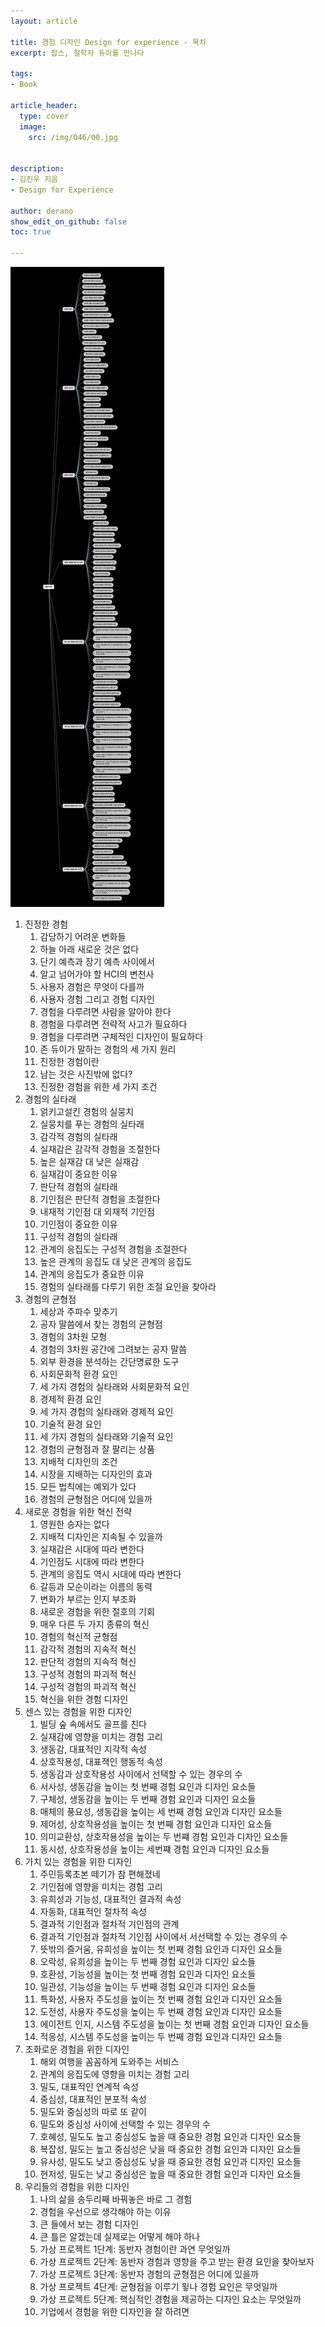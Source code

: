 ```yaml
---
layout: article

title: 경험 디자인 Design for experience - 목차
excerpt: 잡스, 철학자 듀이를 만나다

tags: 
- Book

article_header:
  type: cover
  image:
    src: /img/046/00.jpg


description: 
- 김진우 지음
- Design for Experience

author: derano
show_edit_on_github: false
toc: true

--- 
```

![경험디자인](/img/046/01.jpg "경험디자인")
 

1. 진정한 경험
   1. 감당하기 어려운 변화들
   2. 하늘 아래 새로운 것은 없다
   3. 단기 예측과 장기 예측 사이에서
   4. 알고 넘어가야 할 HCI의 변천사
   5. 사용자 경험은 무엇이 다를까
   6. 사용자 경험 그리고 경험 디자인
   7. 경험을 다루려면 사람을 알아야 한다
   8. 경험을 다루려면 전략적 사고가 필요하다
   9. 경험을 다루려면 구체적인 디자인이 필요하다
   10. 존 듀이가 말하는 경험의 세 가지 원리
   11. 진정한 경험이란
   12. 남는 것은 사진밖에 없다?
   13. 진정한 경험을 위한 세 가지 조건
2. 경험의 실타래
   1. 얽키고설킨 경험의 실뭉치
   2. 실뭉치를 푸는 경험의 실타래
   3. 감각적 경험의 실타래
   4. 실재감은 감각적 경험을 조절한다
   5. 높은 실재감 대 낮은 실재감
   6. 실재감이 중요한 이유
   7. 판단적 경험의 실타래
   8. 기인점은 판단적 경험을 조절한다
   9. 내재적 기인점 대 외재적 기인점
   10. 기인점이 중요한 이유
   11. 구성적 경험의 실타래
   12. 관계의 응집도는 구성적 경험을 조절한다
   13. 높은 관계의 응집도 대 낮은 관계의 응집도
   14. 관계의 응집도가 중요한 이유
   15. 경험의 실타래를 다루기 위한 조절 요인을 찾아라
3. 경험의 균형점
   1. 세상과 주파수 맞추기
   2. 공자 말씀에서 찾는 경험의 균형점
   3. 경험의 3차원 모형
   4. 경험의 3차원 공간에 그려보는 공자 말씀
   5. 외부 환경을 분석하는 간단명료한 도구
   6. 사회문화적 환경 요인
   7. 세 가지 경험의 실타래와 사회문화적 요인
   8. 경제적 환경 요인
   9. 세 가지 경험의 실타래와 경제적 요인
   10. 기술적 환경 요인
   11. 세 가지 경험의 실타래와 기술적 요인
   12. 경험의 균형점과 잘 팔리는 상품
   13. 지배적 디자인의 조건
   14. 시장을 지배하는 디자인의 효과
   15. 모든 법칙에는 예외가 있다
   16. 경험의 균형점은 어디에 있을까
4. 새로운 경험을 위한 혁신 전략
   1. 영원한 승자는 없다
   2. 지배적 디자인은 지속될 수 있을까
   3. 실재감은 시대에 따라 변한다
   4. 기인점도 시대에 따라 변한다
   5. 관계의 응집도 역시 시대에 따라 변한다
   6. 갈등과 모순이라는 이름의 동력
   7. 변화가 부르는 인지 부조화
   8. 새로운 경험을 위한 절호의 기회
   9. 매우 다른 두 가지 종류의 혁신
   10. 경험의 혁신적 균형점
   11. 감각적 경험의 지속적 혁신
   12. 판단적 경험의 지속적 혁신
   13. 구성적 경험의 파괴적 혁신
   14. 구성적 경험의 파괴적 혁신
   15. 혁신을 위한 경험 디자인
5. 센스 있는 경험을 위한 디자인
   1. 빌딩 숲 속에서도 골프를 친다
   2. 실재감에 영향을 미치는 경험 고리
   3. 생동감, 대표적인 지각적 속성
   4. 상호작용성, 대표젹인 행동적 속성
   5. 생동감과 상호작용성 사이에서 선택할 수 있는 경우의 수
   6. 서사성, 생동감을 높이는 첫 번째 경험 요인과 디자인 요소들
   7. 구체성, 생동감을 높이는 두 번째 경험 요인과 디자인 요소들
   8. 매체의 풍요성, 생동감을 높이는 세 번째 경험 요인과 디자인 요소들
   9. 제어성, 상호작용성을 높이는 첫 번째 경험 요인과 디자인 요소들
   10. 의미교환성, 상호작용성을 높이는 두 번쨰 경험 요인과 디자인 요소들
   11. 동시성, 상호작용성을 높이는 세번쨰 경험 요인과 디자인 요소들
6. 가치 있는 경험을 위한 디자인
   1. 주민등록초본 떼기가 참 편해졌네
   2. 기인점에 영향을 미치는 경험 고리
   3. 유희성과 기능성, 대표적인 결과적 속성
   4. 자동화, 대표적인 절차적 속성
   5. 결과적 기인점과 절차적 기인점의 관계
   6. 결과적 기인점과 절차적 기인점 사이에서 서선택할 수 있는 경우의 수
   7. 뜻밖의 즐거움, 유희성을 높이는 첫 번째 경험 요인과 디자인 요소들
   8. 오락성, 유희성을 높이는 두 번째 경험 요인과 디자인 요소들
   9. 호환성, 기능성을 높이는 첫 번째 경험 요인과 디자인 요소들
   10. 일관성, 기능성을 높이는 두 번째 경험 요인과 디자인 요소들 
   11. 특화성, 사용자 주도성을 높이는 첫 번째 경험 요인과 디자인 요소들
   12. 도전성, 사용자 주도성을 높이는 두 번째 경험 요인과 디자인 요소들
   13. 에이전트 인지, 시스템 주도성을 높이는 첫 번째 경험 요인과 디자인 요소들
   14. 적응성, 시스템 주도성을 높이는 두 번째 경험 요인과 디자인 요소들
7. 조화로운 경험을 위한 디자인
   1. 해외 여행을 꼼꼼하게 도와주는 서비스
   2. 관계의 응집도에 영향을 미치는 경험 고리
   3. 밀도, 대표적인 연계적 속성
   4. 중심성, 대표적인 분포적 속성
   5. 밀도와 중심성의 따로 또 같이
   6. 밀도와 중심성 사이에 선택할 수 있는 경우의 수
   7. 호혜성, 밀도도 높고 중심성도 높을 때 중요한 경험 요인과 디자인 요소들
   8. 복잡성, 밀도는 높고 중심성은 낮을 때 중요한 경험 요인과 디자인 요소들
   9. 유사성, 밀도도 낮고 중심성도 낮을 때 중요한 경험 요인과 디자인 요소들
   10. 현저성, 밀도는 낮고 중심성은 높을 때 중요한 경험 요인과 디자인 요소들
8. 우리들의 경험을 위한 디자인
   1. 나의 삶을 송두리째 바꿔놓은 바로 그 경험
   2. 경험을 우선으로 생각해야 하는 이유
   3. 큰 들에서 보는 경험 디자인
   4. 큰 틀은 알겠는데 실제로는 어떻게 해야 하나
   5. 가상 프로젝트 1단계: 동반자 경험이란 과연 무엇일까
   6. 가상 프로젝트 2단계: 동반자 경험과 영향을 주고 받는 환경 요인을 찾아보자
   7. 가상 프로젝트 3단계: 동반자 경험의 균형점은 어디에 있을까
   8. 가상 프로젝트 4단계: 균형점을 이루기 윟나 경험 요인은 무엇일까
   9.  가상 프로젝트 5단계: 핵심적인 경험을 제공하는 디자인 요소는 무엇일까
   10. 기업에서 경험을 위한 디자인을 잘 하려면